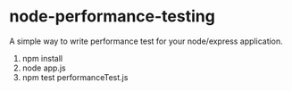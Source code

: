 # node-performance-testing
A simple way to write performance test for your node/express application.

1. npm install
2. node app.js
3. npm test performanceTest.js
